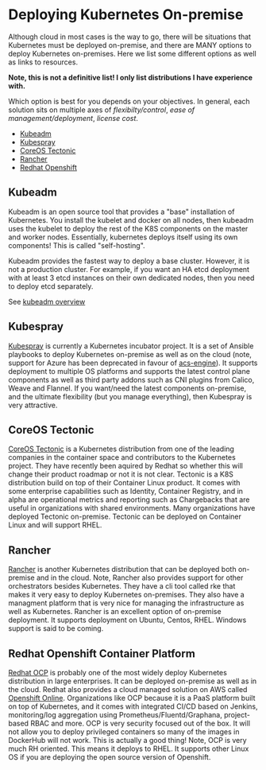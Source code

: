 # Deploying Kubernetes On-premise

Although cloud in most cases is the way to go, there will be situations that Kubernetes must be deployed on-premise, and there are MANY options to deploy Kubernetes on-premises.  Here we list some different options as well as links to resources. 

**Note, this is not a definitive list! I only list distributions I have experience with.**  

Which option is best for you depends on your objectives.  In general, each solution sits on multiple axes of *flexibilty/control*, *ease of management/deployment*, *license cost*.  

- [Kubeadm](#markdown-header-kubeadm)
- [Kubespray](#markdown-header-kubespray)
- [CoreOS Tectonic](#markdown-header-coreos-tectonic)
- [Rancher](#markdown-header-rancher)
- [Redhat Openshift](#markdown-header-redhat-openshift)

## Kubeadm 

Kubeadm is an open source tool that provides a "base" installation of Kubernetes.  You install the kubelet and docker on all nodes, then kubeadm uses the kubelet to deploy the rest of the K8S components on the master and worker nodes.  Essentially, kubernetes deploys itself using its own components!  This is called "self-hosting".  

Kubeadm provides the fastest way to deploy a base cluster.  However, it is not a production cluster.  For example, if you want an HA etcd deployment with at least 3 etcd instances on their own dedicated nodes, then you need to deploy etcd separately.

See [kubeadm overview](https://kubernetes.io/docs/reference/setup-tools/kubeadm/kubeadm/)

## Kubespray

[Kubespray](https://github.com/kubernetes-incubator/kubespray) is currently a Kubernetes incubator project.  It is a set of Ansible playbooks to deploy Kubernetes on-premise as well as on the cloud (note, support for Azure has been deprecated in favour of [acs-engine](https://github.com/Azure/acs-engine)). It supports deployment to multiple OS platforms and supports the latest control plane components as well as third party addons such as CNI plugins from Calico, Weave and Flannel.  If you want/need the latest components on-premise, and the ultimate flexibility (but you manage everything), then Kubespray is very attractive. 
## CoreOS Tectonic 

[CoreOS Tectonic](https://coreos.com/tectonic/) is a Kubernetes distribution from one of the leading companies in the container space and contributors to the Kubernetes project.  They have recently been aquired by Redhat so whether this will change their product roadmap or not it is not clear.  Tectonic is a K8S distribution build on top of their Container Linux product.  It comes with some enterprise capabilities such as Identity, Container Registry, and in alpha are operational metrics and reporting such as Chargebacks that are useful in organizations with shared environments.  Many organizations have deployed Tectonic on-premise.  Tectonic can be deployed on Container Linux and will support RHEL.
## Rancher

[Rancher](https://rancher.com/kubernetes/) is another Kubernetes distribution that can be deployed both on-premise and in the cloud.  Note, Rancher also provides support for other orchestrators besides Kubernetes.  They have a cli tool called rke that makes it very easy to deploy Kubernetes on-premises.  They also have a managment platform that is very nice for managing the infrastructure as well as Kubernetes.  Rancher is an excellent option of on-premise deployment.  It supports deployment on Ubuntu, Centos, RHEL.  Windows support is said to be coming.

## Redhat Openshift Container Platform

[Redhat OCP](https://www.openshift.com/container-platform/index.html) is probably one of the most widely deploy Kubernetes distribution in large enterprises.  It can be deployed on-premise as well as in the cloud.  Redhat also provides a cloud managed solution on AWS called [Openshift Online](https://www.openshift.com/pricing/index.html).  Organizations like OCP because it is a PaaS platform built on top of Kubernetes, and it comes with integrated CI/CD based on Jenkins, monitoring/log aggregation using Prometheus/Fluentd/Graphana, project-based RBAC and more.  OCP is very security focused out of the box.  It will not allow you to deploy privileged containers so many of the images in DockerHub will not work.  This is actually a good thing!  Note, OCP is very much RH oriented.  This means it deploys to RHEL.  It supports other Linux OS if you are deploying the open source version of Openshift.  